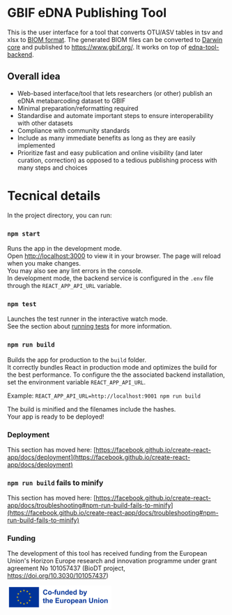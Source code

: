 # GBIF eDNA Publishing Tool

This is the user interface for a tool that converts OTU/ASV tables in tsv and xlsx to [BIOM format](https://biom-format.org/).
The generated BIOM files can be converted to [Darwin core](https://dwc.tdwg.org/) and published to https://www.gbif.org/.
It works on top of [edna-tool-backend](https://github.com/gbif/edna-tool-backend).

## Overall idea
* Web-based interface/tool that lets researchers (or other) publish an eDNA metabarcoding dataset to GBIF
* Minimal preparation/reformatting required
* Standardise and automate important steps to ensure interoperability with other datasets
* Compliance with community standards
* Include as many immediate benefits as long as they are easily implemented
* Prioritize fast and easy publication and online visibility (and later curation, correction) as opposed to a tedious publishing process with many steps and choices


# Tecnical details


In the project directory, you can run:

### `npm start`

Runs the app in the development mode.\
Open [http://localhost:3000](http://localhost:3000) to view it in your browser.
The page will reload when you make changes.\
You may also see any lint errors in the console.\
In development mode, the backend service is configured in the `.env` file through the `REACT_APP_API_URL` variable.


### `npm test`

Launches the test runner in the interactive watch mode.\
See the section about [running tests](https://facebook.github.io/create-react-app/docs/running-tests) for more information.

### `npm run build`

Builds the app for production to the `build` folder.\
It correctly bundles React in production mode and optimizes the build for the best performance.
To configure the the associated backend installation, set the environment variable `REACT_APP_API_URL`.

Example:
`REACT_APP_API_URL=http://localhost:9001 npm run build`

The build is minified and the filenames include the hashes.\
Your app is ready to be deployed!

### Deployment

This section has moved here: [https://facebook.github.io/create-react-app/docs/deployment](https://facebook.github.io/create-react-app/docs/deployment)

### `npm run build` fails to minify

This section has moved here: [https://facebook.github.io/create-react-app/docs/troubleshooting#npm-run-build-fails-to-minify](https://facebook.github.io/create-react-app/docs/troubleshooting#npm-run-build-fails-to-minify)

### Funding
The development of this tool has received funding from the European Union's Horizon Europe research and innovation programme under grant agreement No 101057437 (BioDT project, https://doi.org/10.3030/101057437)

<img src="https://github.com/gbif/edna-tool-ui/blob/master/public/images/EN_Co-fundedbytheEU_RGB_POS.png" width="240">
